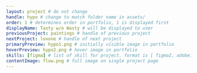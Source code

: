 ```yaml
---
layout: project # do not change
handle: hypo # change to match folder name in assets/
order: 1 # determines order in portfolio, 1 is displayed first
displayName: Tasty w/o Wasty # will be displayed to user
previousProject: paintings # handle of previous project 
nextProject: loxone # handle of next project 
primaryPreview: hypo1.png # initially visible image in portfolio
hoverPreview: hypo2.png # hover image in portfolio
skills: [figma] # list of skill for project. format is [ figma2, adobeillustrator2, adobephotoshop2, adobeindesign, adobexd2 ]
contentImage: flow.png # full image on single project page
---
```

